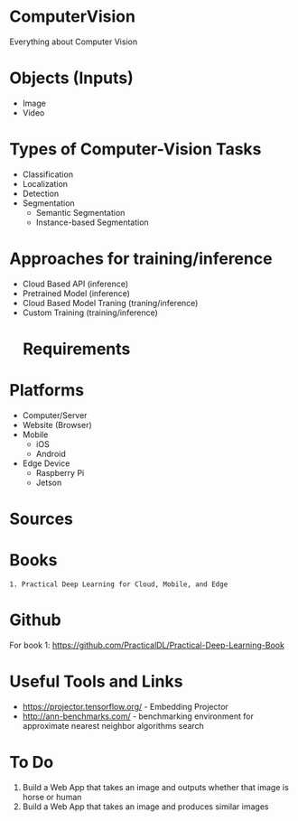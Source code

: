 # ComputerVision
Everything about Computer Vision

# Objects (Inputs)
  - Image
  - Video
  
# Types of Computer-Vision Tasks
  - Classification
  - Localization
  - Detection
  - Segmentation
    - Semantic Segmentation
    - Instance-based Segmentation
    
# Approaches for training/inference 
  - Cloud Based API (inference)
  - Pretrained Model (inference)
  - Cloud Based Model Traning (traning/inference)
  - Custom Training (training/inference)
    # Requirements

# Platforms
  - Computer/Server
  - Website (Browser)
  - Mobile
    - iOS
    - Android
  - Edge Device
    - Raspberry Pi
    - Jetson

# Sources
  # Books
    1. Practical Deep Learning for Cloud, Mobile, and Edge
  
# Github
  For book 1: https://github.com/PracticalDL/Practical-Deep-Learning-Book
  
# Useful Tools and Links
- https://projector.tensorflow.org/ - Embedding Projector
- http://ann-benchmarks.com/ - benchmarking environment for approximate nearest neighbor algorithms search

# To Do
1. Build a Web App that takes an image and outputs whether that image is horse or human
2. Build a Web App that takes an image and produces similar images 
